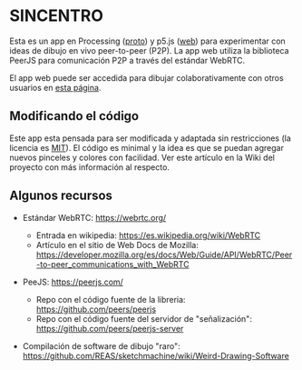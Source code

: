 # SINCENTRO

Esta es un app en Processing ([proto](https://github.com/codeanticode/sincentro/tree/main/snctr_proto)) y p5.js ([web](https://github.com/codeanticode/sincentro/tree/main/snctr_web)) para experimentar con ideas de dibujo en vivo peer-to-peer (P2P). La app web utiliza la biblioteca PeerJS para comunicación P2P a través del estándar WebRTC.

El app web puede ser accedida para dibujar colaborativamente con otros usuarios en [esta página](https://andrescolubri.net/sincentro/).

## Modificando el código

Este app esta pensada para ser modificada y adaptada sin restricciones (la licencia es [MIT](https://es.wikipedia.org/wiki/Licencia_MIT)). El código es minimal y la idea es que se puedan agregar nuevos pinceles y colores con facilidad. Ver este artículo en la Wiki del proyecto con más información al respecto.

## Algunos recursos

* Estándar WebRTC: https://webrtc.org/
  - Entrada en wikipedia: https://es.wikipedia.org/wiki/WebRTC
  - Artículo en el sitio de Web Docs de Mozilla: https://developer.mozilla.org/es/docs/Web/Guide/API/WebRTC/Peer-to-peer_communications_with_WebRTC

* PeeJS: https://peerjs.com/
  - Repo con el código fuente de la libreria: https://github.com/peers/peerjs
  - Repo con el código fuente del servidor de "señalización": https://github.com/peers/peerjs-server

* Compilación de software de dibujo "raro": https://github.com/REAS/sketchmachine/wiki/Weird-Drawing-Software
